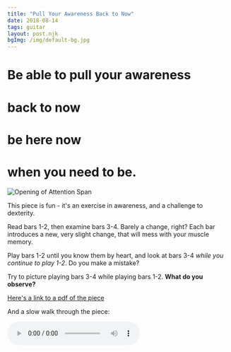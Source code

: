 ```yaml
---
title: "Pull Your Awareness Back to Now"
date: 2018-08-14
tags: guitar
layout: post.njk
bgImg: /img/default-bg.jpg
---
```

# Be able to pull your awareness 
# back to now
# be here now
# when you need to be.

![Opening of Attention Span](/main/img/Attention%20Span%20excerpt.png)

This piece is fun - it's an exercise in awareness, and a challenge to dexterity.

Read bars 1-2, then examine bars 3-4. Barely a change, right? Each bar introduces a new, very slight change, that will mess with your muscle memory.

Play bars 1-2 until you know them by heart, and look at bars 3-4 _while you continue to play 1-2_. Do you make a mistake?

Try to picture playing bars 3-4 while playing bars 1-2. **What do you observe?**

[Here's a link to a pdf of the piece](/assets/2-AttentionSpan%20-%20Guitar%201.pdf)

And a slow walk through the piece:


<audio controls>
   <source src="/main/snd/Nov3No1.mp3" type="audio/mp3">
</audio>




